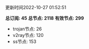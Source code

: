 更新时间2022-10-27 01:52:51

**总订阅: 45**
**总节点: 2118**
**有效节点: 299**
- trojan节点: 26
- v2ray节点: 120
- ss节点: 153
